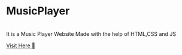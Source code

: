 # MusicPlayer
<br>
It is a Music Player Website Made with the help of HTML,CSS and JS
<br>

[Visit Here 🚀 ](https://rghvgrv.github.io/MusicPlayer/)
